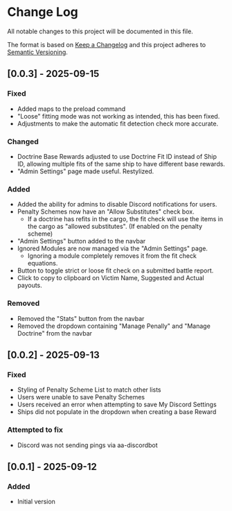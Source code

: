 # Change Log

All notable changes to this project will be documented in this file.

The format is based on [Keep a Changelog](http://keepachangelog.com/)
and this project adheres to [Semantic Versioning](http://semver.org/).

## [0.0.3] - 2025-09-15

### Fixed
- Added maps to the preload command
- "Loose" fitting mode was not working as intended, this has been fixed.
- Adjustments to make the automatic fit detection check more accurate.

### Changed
- Doctrine Base Rewards adjusted to use Doctrine Fit ID instead of Ship ID, allowing multiple fits of the same ship to have different base rewards.
- "Admin Settings" page made useful. Restylized.

### Added
- Added the ability for admins to disable Discord notifications for users.
- Penalty Schemes now have an "Allow Substitutes" check box.
  - If a doctrine has refits in the cargo, the fit check will use the items in the cargo as "allowed substitutes". (If enabled on the penalty scheme)
- "Admin Settings" button added to the navbar
- Ignored Modules are now managed via the "Admin Settings" page.
  - Ignoring a module completely removes it from the fit check equations.
- Button to toggle strict or loose fit check on a submitted battle report.
- Click to copy to clipboard on Victim Name, Suggested and Actual payouts.

### Removed
- Removed the "Stats" button from the navbar
- Removed the dropdown containing "Manage Penally" and "Manage Doctrine" from the navbar

## [0.0.2] - 2025-09-13

### Fixed

- Styling of Penalty Scheme List to match other lists
- Users were unable to save Penalty Schemes
- Users received an error when attempting to save My Discord Settings
- Ships did not populate in the dropdown when creating a base Reward

### Attempted to fix
- Discord was not sending pings via aa-discordbot


## [0.0.1] - 2025-09-12

### Added

- Initial version
